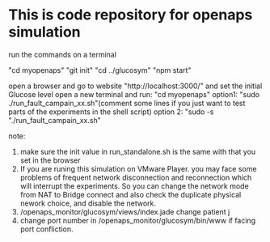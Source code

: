 # This is code repository for openaps simulation

run the commands on a terminal

"cd myopenaps"
"git init"
"cd ../glucosym"
"npm start"


open a browser and go to website "http://localhost:3000/" and set the initial Glucose level
open a new terminal and run:
"cd myopenaps"
option1:
"sudo ./run_fault_campain_xx.sh"(comment some lines if you just want to test parts of the experiments in the shell script)
option 2:
"sudo -s
"./run_fault_campain_xx.sh"

note: 
1. make sure the init value in run_standalone.sh is the same with that you set in the browser
2. If you are runing this simulation on VMware Player. you may face some problems of frequent network disconnection and reconnection which will interrupt the experiments. So you can change the network mode from NAT to Bridge connect and also check the duplicate physical nework choice, and disable the network.
3. /openaps_monitor/glucosym/views/index.jade change patient j
4. change port number in /openaps_monitor/glucosym/bin/www if facing port confliction.